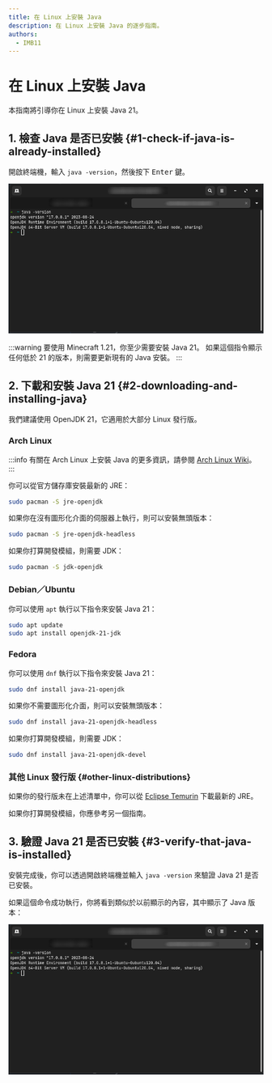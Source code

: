 ```yaml
---
title: 在 Linux 上安裝 Java
description: 在 Linux 上安裝 Java 的逐步指南。
authors:
  - IMB11
---
```


# 在 Linux 上安裝 Java

本指南將引導你在 Linux 上安裝 Java 21。

## 1. 檢查 Java 是否已安裝 {#1-check-if-java-is-already-installed}

開啟終端機，輸入 `java -version`，然後按下 <kbd>Enter</kbd> 鍵。

![終端機中輸入了「java -version」](/assets/players/installing-java/linux-java-version.png)

:::warning
要使用 Minecraft 1.21，你至少需要安裝 Java 21。 如果這個指令顯示任何低於 21 的版本，則需要更新現有的 Java 安裝。
:::

## 2. 下載和安裝 Java 21 {#2-downloading-and-installing-java}

我們建議使用 OpenJDK 21，它適用於大部分 Linux 發行版。

### Arch Linux

:::info
有關在 Arch Linux 上安裝 Java 的更多資訊，請參閱 [Arch Linux Wiki](https://wiki.archlinuxcn.org/wiki/Java)。
:::

你可以從官方儲存庫安裝最新的 JRE：

```sh
sudo pacman -S jre-openjdk
```

如果你在沒有圖形化介面的伺服器上執行，則可以安裝無頭版本：

```sh
sudo pacman -S jre-openjdk-headless
```

如果你打算開發模組，則需要 JDK：

```sh
sudo pacman -S jdk-openjdk
```

### Debian／Ubuntu

你可以使用 `apt` 執行以下指令來安裝 Java 21：

```sh
sudo apt update
sudo apt install openjdk-21-jdk
```

### Fedora

你可以使用 `dnf` 執行以下指令來安裝 Java 21：

```sh
sudo dnf install java-21-openjdk
```

如果你不需要圖形化介面，則可以安裝無頭版本：

```sh
sudo dnf install java-21-openjdk-headless
```

如果你打算開發模組，則需要 JDK：

```sh
sudo dnf install java-21-openjdk-devel
```

### 其他 Linux 發行版 {#other-linux-distributions}

如果你的發行版未在上述清單中，你可以從 [Eclipse Temurin](https://adoptium.net/temurin/) 下載最新的 JRE。

如果你打算開發模組，你應參考另一個指南。

## 3. 驗證 Java 21 是否已安裝 {#3-verify-that-java-is-installed}

安裝完成後，你可以透過開啟終端機並輸入 `java -version` 來驗證 Java 21 是否已安裝。

如果這個命令成功執行，你將看到類似於以前顯示的內容，其中顯示了 Java 版本：

![終端機中輸入了「java -version」](/assets/players/installing-java/linux-java-version.png)
